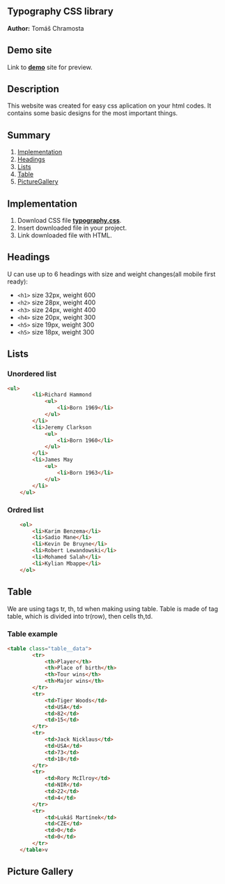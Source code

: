 ## Typography CSS library
**Author:** Tomáš Chramosta
## Demo site
Link to **[demo](https://pslib-cz.github.io/2022l4web-css-typographic-library-Toumas29/)** site for preview.
## Description 
This website was created for easy css aplication on your html codes. It contains some basic designs for the most important things.
## Summary 
1. [Implementation](#Implementation)
2. [Headings](#Headings)
3. [Lists](#Lists)
4. [Table](#Table)
5. [PictureGallery](#PictureGallery)
## Implementation
1. Download CSS file **[typography.css](https://github.com/pslib-cz/2022l4web-css-typographic-library-Toumas29/blob/master/docs/css/typography.css)**.
2. Insert downloaded file in your project.
3. Link downloaded file with HTML.
## Headings
U can use up to 6 headings with size and weight changes(all mobile first ready):
*  `<h1>` size 32px, weight 600
*  `<h2>` size 28px, weight 400
*  `<h3>` size 24px, weight 400
*  `<h4>` size 20px, weight 300
*  `<h5>` size 19px, weight 300
*  `<h5>` size 18px, weight 300
## Lists
### Unordered list
```html
<ul>
        <li>Richard Hammond
            <ul>
                <li>Born 1969</li>
            </ul>
        </li>
        <li>Jeremy Clarkson
            <ul>
                <li>Born 1960</li>
            </ul>
        </li>
        <li>James May
            <ul>
                <li>Born 1963</li>
            </ul>
        </li>
    </ul>
```
### Ordred list
```html
    <ol>
        <li>Karim Benzema</li>
        <li>Sadio Mane</li>
        <li>Kevin De Bruyne</li>
        <li>Robert Lewandowski</li>
        <li>Mohamed Salah</li>
        <li>Kylian Mbappe</li>
    </ol>
```
## Table
We are using tags tr, th, td when making using table. Table is made of tag table, which is divided into tr(row), then cells th,td.
### Table example
```html
<table class="table__data">
        <tr>
            <th>Player</th>
            <th>Place of birth</th>
            <th>Tour wins</th>
            <th>Major wins</th>
        </tr>
        <tr>
            <td>Tiger Woods</td>
            <td>USA</td>
            <td>82</td>
            <td>15</td>
        </tr>
        <tr>
            <td>Jack Nicklaus</td>
            <td>USA</td>
            <td>73</td>
            <td>18</td>
        </tr>
        <tr>
            <td>Rory McIlroy</td>
            <td>NIR</td>
            <td>22</td>
            <td>4</td>
        </tr>
        <tr>
            <td>Lukáš Martínek</td>
            <td>CZE</td>
            <td>0</td>
            <td>0</td>
        </tr>
    </table>v
```
## Picture Gallery
